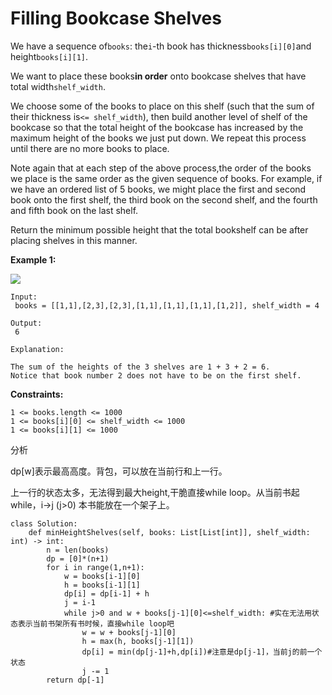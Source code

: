 # Filling Bookcase Shelves

We have a sequence of`books`: the`i`-th book has thickness`books[i][0]`and height`books[i][1]`.

We want to place these books**in order** onto bookcase shelves that have total width`shelf_width`.

We choose some of the books to place on this shelf \(such that the sum of their thickness is`<= shelf_width`\), then build another level of shelf of the bookcase so that the total height of the bookcase has increased by the maximum height of the books we just put down. We repeat this process until there are no more books to place.

Note again that at each step of the above process,the order of the books we place is the same order as the given sequence of books. For example, if we have an ordered list of 5 books, we might place the first and second book onto the first shelf, the third book on the second shelf, and the fourth and fifth book on the last shelf.

Return the minimum possible height that the total bookshelf can be after placing shelves in this manner.

**Example 1:**

![](https://assets.leetcode.com/uploads/2019/06/24/shelves.png)

```text
Input:
 books = [[1,1],[2,3],[2,3],[1,1],[1,1],[1,1],[1,2]], shelf_width = 4

Output:
 6

Explanation:

The sum of the heights of the 3 shelves are 1 + 3 + 2 = 6.
Notice that book number 2 does not have to be on the first shelf.
```

**Constraints:**

```text
1 <= books.length <= 1000
1 <= books[i][0] <= shelf_width <= 1000
1 <= books[i][1] <= 1000
```

分析

dp\[w\]表示最高高度。背包，可以放在当前行和上一行。

上一行的状态太多，无法得到最大height,干脆直接while loop。从当前书起while，i-&gt;j \(j&gt;0\) 本书能放在一个架子上。

```text
class Solution:
    def minHeightShelves(self, books: List[List[int]], shelf_width: int) -> int:
        n = len(books)
        dp = [0]*(n+1)
        for i in range(1,n+1):
            w = books[i-1][0]
            h = books[i-1][1]
            dp[i] = dp[i-1] + h
            j = i-1
            while j>0 and w + books[j-1][0]<=shelf_width: #实在无法用状态表示当前书架所有书时候，直接while loop吧
                w = w + books[j-1][0]
                h = max(h, books[j-1][1])
                dp[i] = min(dp[j-1]+h,dp[i])#注意是dp[j-1]，当前j的前一个状态
                j -= 1
        return dp[-1]
```

